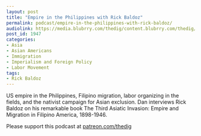 ```yaml
---
layout: post
title: "Empire in the Philippines with Rick Baldoz"
permalink: podcast/empire-in-the-philippines-with-rick-baldoz/
audiolink: https://media.blubrry.com/thedig/content.blubrry.com/thedig/The_Dig-EP_303-Baldoz.mp3
post_id: 1947
categories: 
- Asia
- Asian Americans
- Immigration
- Imperialism and Foreign Policy
- Labor Movement
tags: 
- Rick Baldoz
---
```


US empire in the Philippines, Filipino migration, labor organizing in the fields, and the nativist campaign for Asian exclusion. Dan interviews Rick Baldoz on his remarkable book The Third Asiatic Invasion: Empire and Migration in Filipino America, 1898-1946.

Please support this podcast at [patreon.com/thedig](patreon.com/thedig)
